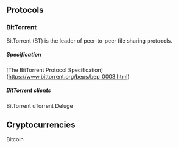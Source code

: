 ## Protocols

### BitTorrent
BitTorrent (BT) is the leader of peer-to-peer file sharing protocols.

##### Specification
[The BitTorrent Protocol Specification] (https://www.bittorrent.org/beps/bep_0003.html)


##### BitTorrent clients
BitTorrent
uTorrent
Deluge


## Cryptocurrencies
Bitcoin

